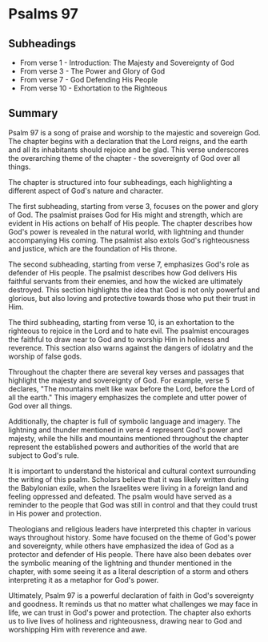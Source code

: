 # Psalms 97

## Subheadings

* From verse 1 - Introduction: The Majesty and Sovereignty of God
* From verse 3 - The Power and Glory of God
* From verse 7 - God Defending His People
* From verse 10 - Exhortation to the Righteous

## Summary

Psalm 97 is a song of praise and worship to the majestic and sovereign God. The chapter begins with a declaration that the Lord reigns, and the earth and all its inhabitants should rejoice and be glad. This verse underscores the overarching theme of the chapter - the sovereignty of God over all things.

The chapter is structured into four subheadings, each highlighting a different aspect of God's nature and character. 

The first subheading, starting from verse 3, focuses on the power and glory of God. The psalmist praises God for His might and strength, which are evident in His actions on behalf of His people. The chapter describes how God's power is revealed in the natural world, with lightning and thunder accompanying His coming. The psalmist also extols God's righteousness and justice, which are the foundation of His throne.

The second subheading, starting from verse 7, emphasizes God's role as defender of His people. The psalmist describes how God delivers His faithful servants from their enemies, and how the wicked are ultimately destroyed. This section highlights the idea that God is not only powerful and glorious, but also loving and protective towards those who put their trust in Him.

The third subheading, starting from verse 10, is an exhortation to the righteous to rejoice in the Lord and to hate evil. The psalmist encourages the faithful to draw near to God and to worship Him in holiness and reverence. This section also warns against the dangers of idolatry and the worship of false gods.

Throughout the chapter there are several key verses and passages that highlight the majesty and sovereignty of God. For example, verse 5 declares, "The mountains melt like wax before the Lord, before the Lord of all the earth." This imagery emphasizes the complete and utter power of God over all things. 

Additionally, the chapter is full of symbolic language and imagery. The lightning and thunder mentioned in verse 4 represent God's power and majesty, while the hills and mountains mentioned throughout the chapter represent the established powers and authorities of the world that are subject to God's rule.

It is important to understand the historical and cultural context surrounding the writing of this psalm. Scholars believe that it was likely written during the Babylonian exile, when the Israelites were living in a foreign land and feeling oppressed and defeated. The psalm would have served as a reminder to the people that God was still in control and that they could trust in His power and protection.

Theologians and religious leaders have interpreted this chapter in various ways throughout history. Some have focused on the theme of God's power and sovereignty, while others have emphasized the idea of God as a protector and defender of His people. There have also been debates over the symbolic meaning of the lightning and thunder mentioned in the chapter, with some seeing it as a literal description of a storm and others interpreting it as a metaphor for God's power.

Ultimately, Psalm 97 is a powerful declaration of faith in God's sovereignty and goodness. It reminds us that no matter what challenges we may face in life, we can trust in God's power and protection. The chapter also exhorts us to live lives of holiness and righteousness, drawing near to God and worshipping Him with reverence and awe.